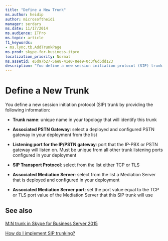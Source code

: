 ```yaml
---
title: "Define a New Trunk"
ms.author: heidip
author: microsoftheidi
manager: serdars
ms.date: 11/17/2014
ms.audience: ITPro
ms.topic: article
f1_keywords:
- ms.lync.tb.AddTrunkPage
ms.prod: skype-for-business-itpro
localization_priority: Normal
ms.assetid: e5d97b27-5ae8-41e0-8ee9-0c3f6d5dd123
description: "You define a new session initiation protocol (SIP) trunk by providing the following information:"
---
```


# Define a New Trunk
 
You define a new session initiation protocol (SIP) trunk by providing the following information:
  
- **Trunk name**: unique name in your topology that will identify this trunk
    
- **Associated PSTN Gateway**: select a deployed and configured PSTN gateway in your deployment from the list
    
- **Listening port for the IP/PSTN gateway**: port that the IP-PBX or PSTN gateway will listen on. Must be unique from all other trunk listening ports configured in your deployment
    
- **SIP Transport Protocol**: select from the list either TCP or TLS
    
- **Associated Mediation Server**: select from the list a Mediation Server that is deployed and configured in your deployment
    
- **Associated Mediation Server port**: set the port value equal to the TCP or TLS port value of the Mediation Server that this SIP trunk will use 
    
## See also

#### 

[M:N trunk in Skype for Business Server 2015](../../plan-your-deployment/enterprise-voice-solution/m-n-trunk.md)

[How do I implement SIP trunking?](http://technet.microsoft.com/library/273a22b1-8a4c-4187-acf8-c57d5c6598ce.aspx)

